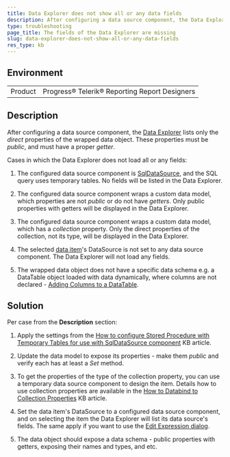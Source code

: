```yaml
---
title: Data Explorer does not show all or any data fields
description: After configuring a data source component, the Data Explorer lists only the direct properties of the wrapped data object. These properties must be public, and must have a proper getter.
type: troubleshooting
page_title: The fields of the Data Explorer are missing
slug: data-explorer-does-not-show-all-or-any-data-fields
res_type: kb
---
```


## Environment

<table>
	<tr>
		<td>Product</td>
		<td>Progress® Telerik® Reporting Report Designers</td>
	</tr>
</table>

## Description  
  
After configuring a data source component, the [Data Explorer](../ui-data-explorer) lists only the *direct* properties of the wrapped data object. These properties must be *public*, and must have a proper *getter*.  
  
Cases in which the Data Explorer does not load all or any fields:  

1. The configured data source component is [SqlDataSource](../sqldatasource), and the SQL query uses temporary tables. No fields will be listed in the Data Explorer.

2. The configured data source component wraps a custom data model, which properties are not *public* or do not have *getters*. Only public properties with getters will be displayed in the Data Explorer.

3. The configured data source component wraps a custom data model, which has a *collection* property. Only the direct properties of the collection, not its type, will be displayed in the Data Explorer.

4. The selected [data item](../data-items)'s DataSource is not set to any data source component. The Data Explorer will not load any fields.

5. The wrapped data object does not have a specific data schema e.g. a DataTable object loaded with data dynamically, where columns are not declared - [Adding Columns to a DataTable](https://docs.microsoft.com/en-us/dotnet/framework/data/adonet/dataset-datatable-dataview/adding-columns-to-a-datatable?redirectedfrom=MSDN).

  
## Solution

Per case from the **Description** section:  

1. Apply the settings from the [How to configure Stored Procedure with Temporary Tables for use with SqlDataSource component](./use-temporary-tables-in-stored-procedure) KB article.

2. Update the data model to expose its properties - make them *public* and verify each has at least a *Set* method.

3. To get the properties of the type of the collection property, you can use a temporary data source component to design the item. Details how to use collection properties are available in the [How to Databind to Collection Properties](./how-to-databind-to-collection-properties) KB article.

4. Set the data item's DataSource to a configured data source component, and on selecting the item the Data Explorer will list its data source's fields. The same apply if you want to use the [Edit Expression dialog](../ui-edit-expression).

5. The data object should expose a data schema - public properties with getters, exposing their names and types, and etc.
